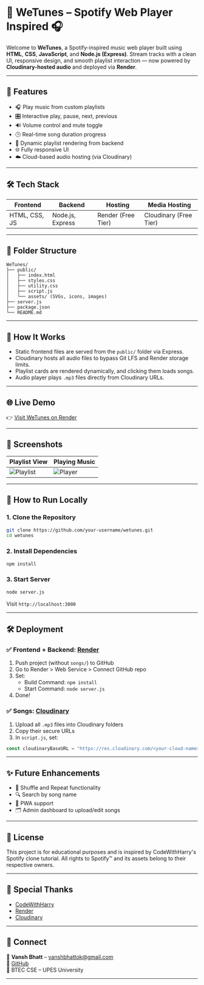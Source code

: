# 🎵 WeTunes – Spotify Web Player Inspired 🎧

Welcome to **WeTunes**, a Spotify-inspired music web player built using **HTML**, **CSS**, **JavaScript**, and **Node.js (Express)**. Stream tracks with a clean UI, responsive design, and smooth playlist interaction — now powered by **Cloudinary-hosted audio** and deployed via **Render**.

---

## 🚀 Features

- 🎧 Play music from custom playlists
- 🎛️ Interactive play, pause, next, previous
- 🔊 Volume control and mute toggle
- 🕓 Real-time song duration progress
- 📁 Dynamic playlist rendering from backend
- 🌐 Fully responsive UI
- ☁️ Cloud-based audio hosting (via Cloudinary)

---

## 🛠️ Tech Stack

| Frontend       | Backend        | Hosting         | Media Hosting    |
|----------------|----------------|------------------|------------------|
| HTML, CSS, JS  | Node.js, Express | Render (Free Tier) | Cloudinary (Free Tier) |

---

## 📂 Folder Structure

```
WeTunes/
├── public/
│   ├── index.html
│   ├── styles.css
│   ├── utility.css
│   ├── script.js
│   └── assets/ (SVGs, icons, images)
├── server.js
├── package.json
└── README.md
```

---

## 🧠 How It Works

- Static frontend files are served from the `public/` folder via Express.
- Cloudinary hosts all audio files to bypass Git LFS and Render storage limits.
- Playlist cards are rendered dynamically, and clicking them loads songs.
- Audio player plays `.mp3` files directly from Cloudinary URLs.

---

## 🌐 Live Demo

👉 [Visit WeTunes on Render](https://your-render-url.onrender.com)

---

## 📸 Screenshots

| Playlist View                     | Playing Music                   |
|----------------------------------|----------------------------------|
| ![Playlist](https://res.cloudinary.com/<your-cloud-name>/image/upload/v1710000001/playlist.png) | ![Player](https://res.cloudinary.com/<your-cloud-name>/image/upload/v1710000002/player.png) |

---

## 🚧 How to Run Locally

### 1. Clone the Repository
```bash
git clone https://github.com/your-username/wetunes.git
cd wetunes
```

### 2. Install Dependencies
```bash
npm install
```

### 3. Start Server
```bash
node server.js
```

Visit `http://localhost:3000`

---

## 🛠️ Deployment

### ✅ Frontend + Backend: [Render](https://render.com)

1. Push project (without `songs/`) to GitHub
2. Go to Render > Web Service > Connect GitHub repo
3. Set:
   - Build Command: `npm install`
   - Start Command: `node server.js`
4. Done!

### ✅ Songs: [Cloudinary](https://cloudinary.com)

1. Upload all `.mp3` files into Cloudinary folders
2. Copy their secure URLs
3. In `script.js`, set:
```js
const cloudinaryBaseURL = "https://res.cloudinary.com/<your-cloud-name>/video/upload/BestOnes/";
```

---

## ✨ Future Enhancements

- 🔁 Shuffle and Repeat functionality
- 🔍 Search by song name
- 📱 PWA support
- 🗂️ Admin dashboard to upload/edit songs

---

## 📜 License

This project is for educational purposes and is inspired by CodeWithHarry's Spotify clone tutorial. All rights to Spotify™ and its assets belong to their respective owners.

---

## 🙌 Special Thanks

- [CodeWithHarry](https://www.codewithharry.com/)
- [Render](https://render.com/)
- [Cloudinary](https://cloudinary.com/)

---

## 🤝 Connect

📧 **Vansh Bhatt** – vanshbhattok@gmail.com  
🔗 [GitHub](https://github.com/Vanshbhattok)  
🏫 BTEC CSE – UPES University

---
